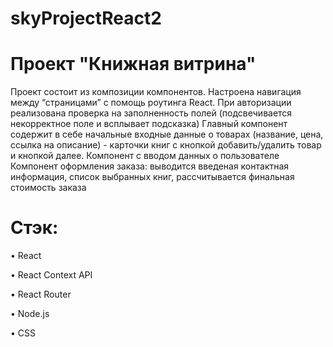 # skyProjectReact2
# Проект "Книжная витрина"

Проект состоит из композиции компонентов. Настроена навигация между “страницами” с помощь роутинга React.
При авторизации реализована проверка на заполненность полей (подсвечивается некорректное поле и всплывает подсказка)
Главный компонент содержит в себе начальные входные данные о товарах (название, цена, ссылка на описание) - карточки книг с кнопкой добавить/удалить товар и кнопкой далее.
Компонент с вводом данных о пользователе
Компонент оформления заказа: выводится введеная контактная информация, список выбранных книг, рассчитывается финальная стоимость заказа

# Стэк:

• React

• React Context API

• React Router

• Node.js

• CSS
